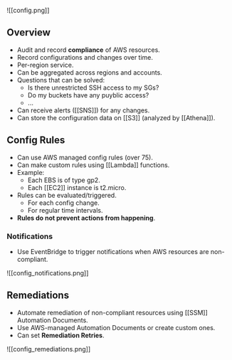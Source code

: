 ![[config.png]]

## Overview

- Audit and record **compliance** of AWS resources.
- Record configurations and changes over time.
- Per-region service.
- Can be aggregated across regions and accounts.
- Questions that can be solved:
  - Is there unrestricted SSH access to my SGs?
  - Do my buckets have any puyblic access?
  - ...
- Can receive alerts ([[SNS]]) for any changes.
- Can store the configuration data on [[S3]] (analyzed by [[Athena]]).

## Config Rules

- Can use AWS managed config rules (over 75).
- Can make custom rules using [[Lambda]] functions.
- Example:
  - Each EBS is of type gp2.
  - Each [[EC2]] instance is t2.micro.
- Rules can be evaluated/triggered.
  - For each config change.
  - For regular time intervals.
- **Rules do not prevent actions from happening**.

### Notifications

- Use EventBridge to trigger notifications when AWS resources are non-compliant.

![[config_notifications.png]]

## Remediations

- Automate remediation of non-compliant resources using [[SSM]] Automation Documents.
- Use AWS-managed Automation Documents or create custom ones.
- Can set **Remediation Retries**.

![[config_remediations.png]]
